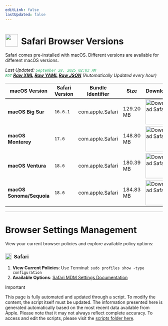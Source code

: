 ```yaml
---
editLink: false
lastUpdated: false
---
```


# <img src="/images/safari.png" style="height: 40px; display: inline-block; margin-right: 4px; vertical-align: text-bottom;"> Safari Browser Versions

<span class="extra-small">Safari comes pre-installed with macOS. Different versions are available for different macOS versions.</span>

<span class="extra-small">_Last Updated: <code style="color : mediumseagreen">September 28, 2025 02:03 AM EDT</code> [**_Raw XML_**](https://github.com/cocopuff2u/BOFA/blob/main/latest_safari_files/safari_latest_versions.xml) [**_Raw YAML_**](https://github.com/cocopuff2u/BOFA/blob/main/latest_safari_files/safari_latest_versions.yaml) [**_Raw JSON_**](https://github.com/cocopuff2u/BOFA/blob/main/latest_safari_files/safari_latest_versions.json) (Automatically Updated every hour)_</span>

| **macOS Version** | **Safari Version** | **Bundle Identifier** | **Size** | **Download** |
|------------------|-------------------|----------|----------|------------|
| **macOS Big Sur** | `16.6.1` | com.apple.Safari | 129.20 MB | <a href="https://swcdn.apple.com/content/downloads/47/04/042-27539-A_JOWCKWG03T/q1askvrrids8ykmi9ok73aqmj05kzskcya/Safari16.6.1BigSurAuto.pkg"><img src="/images/safari.png" alt="Download Safari" width="80"></a> |
| **macOS Monterey** | `17.6` | com.apple.Safari | 148.80 MB | <a href="https://swcdn.apple.com/content/downloads/19/54/062-47822-A_BHCA3624RA/oixd7i5b8y3g67u6x0upt45m0u2xotc4eh/Safari17.6MontereyAuto.pkg"><img src="/images/safari.png" alt="Download Safari" width="80"></a> |
| **macOS Ventura** | `18.6` | com.apple.Safari | 180.39 MB | <a href="https://swcdn.apple.com/content/downloads/18/08/093-01291-A_8PAQLVAPMY/q858ihftlht01sdwcf9oqqzkuvm12laqlx/Safari18.6VenturaAuto.pkg"><img src="/images/safari.png" alt="Download Safari" width="80"></a> |
| **macOS Sonoma/Sequoia** | `18.6` | com.apple.Safari | 184.83 MB | <a href="https://swcdn.apple.com/content/downloads/52/08/093-01292-A_RB1WZOT879/679v9stbm7s0ccdcebzsfju4kp761uzgl7/Safari18.6SonomaAuto.pkg"><img src="/images/safari.png" alt="Download Safari" width="80"></a> |

---

# Browser Settings Management

View your current browser policies and explore available policy options:

### <img src="/images/safari.png" style="height: 20px; display: inline-block; margin-right: 4px; vertical-align: text-bottom;"> Safari
1. **View Current Policies**: Use Terminal: `sudo profiles show -type configuration`
2. **Available Options**: [Safari MDM Settings Documentation](https://support.apple.com/guide/mdm/safari-settings-mdm0780042d4/web)

> [!IMPORTANT]
> This page is fully automated and updated through a script. To modify the content, the script itself must be updated. The information presented here is generated automatically based on the most recent data available from Apple. Please note that it may not always reflect complete accuracy. To access and edit the scripts, please visit the [scripts folder here](https://github.com/cocopuff2u/MOFA_WEBSITE/tree/main/update_readme_scripts).
